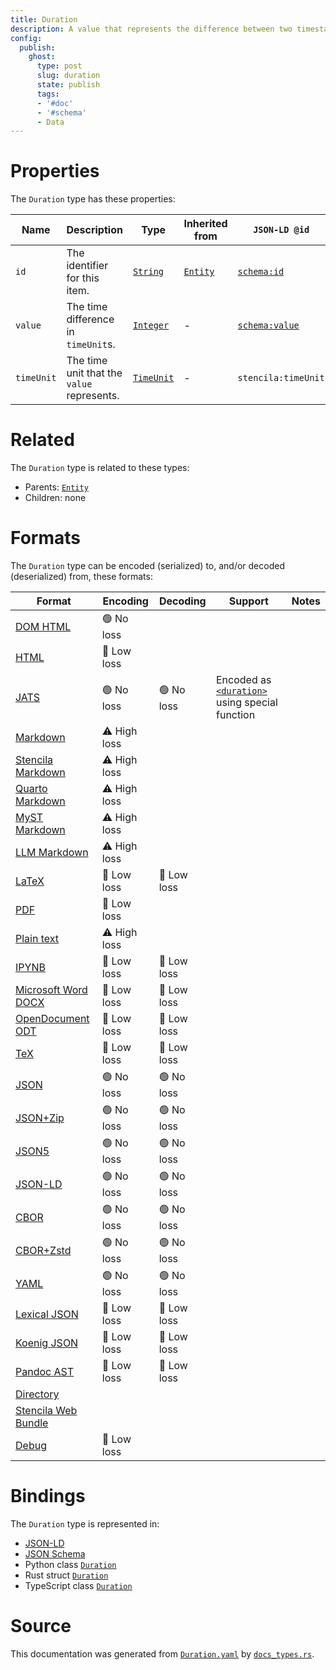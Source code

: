 ```yaml
---
title: Duration
description: A value that represents the difference between two timestamps.
config:
  publish:
    ghost:
      type: post
      slug: duration
      state: publish
      tags:
      - '#doc'
      - '#schema'
      - Data
---
```


# Properties

The `Duration` type has these properties:

| Name       | Description                                | Type                                                                    | Inherited from                                                     | `JSON-LD @id`                              | Aliases                  |
| ---------- | ------------------------------------------ | ----------------------------------------------------------------------- | ------------------------------------------------------------------ | ------------------------------------------ | ------------------------ |
| `id`       | The identifier for this item.              | [`String`](https://stencila.ghost.io/docs/reference/schema/string)      | [`Entity`](https://stencila.ghost.io/docs/reference/schema/entity) | [`schema:id`](https://schema.org/id)       | -                        |
| `value`    | The time difference in `timeUnit`s.        | [`Integer`](https://stencila.ghost.io/docs/reference/schema/integer)    | -                                                                  | [`schema:value`](https://schema.org/value) | -                        |
| `timeUnit` | The time unit that the `value` represents. | [`TimeUnit`](https://stencila.ghost.io/docs/reference/schema/time-unit) | -                                                                  | `stencila:timeUnit`                        | `time-unit`, `time_unit` |

# Related

The `Duration` type is related to these types:

- Parents: [`Entity`](https://stencila.ghost.io/docs/reference/schema/entity)
- Children: none

# Formats

The `Duration` type can be encoded (serialized) to, and/or decoded (deserialized) from, these formats:

| Format                                                                       | Encoding     | Decoding   | Support                                                                                                                           | Notes |
| ---------------------------------------------------------------------------- | ------------ | ---------- | --------------------------------------------------------------------------------------------------------------------------------- | ----- |
| [DOM HTML](https://stencila.ghost.io/docs/reference/formats/dom.html)        | 🟢 No loss    |            |                                                                                                                                   |
| [HTML](https://stencila.ghost.io/docs/reference/formats/html)                | 🔷 Low loss   |            |                                                                                                                                   |
| [JATS](https://stencila.ghost.io/docs/reference/formats/jats)                | 🟢 No loss    | 🟢 No loss  | Encoded as [`<duration>`](https://jats.nlm.nih.gov/articleauthoring/tag-library/1.3/element/duration.html) using special function |
| [Markdown](https://stencila.ghost.io/docs/reference/formats/md)              | ⚠️ High loss |            |                                                                                                                                   |
| [Stencila Markdown](https://stencila.ghost.io/docs/reference/formats/smd)    | ⚠️ High loss |            |                                                                                                                                   |
| [Quarto Markdown](https://stencila.ghost.io/docs/reference/formats/qmd)      | ⚠️ High loss |            |                                                                                                                                   |
| [MyST Markdown](https://stencila.ghost.io/docs/reference/formats/myst)       | ⚠️ High loss |            |                                                                                                                                   |
| [LLM Markdown](https://stencila.ghost.io/docs/reference/formats/llmd)        | ⚠️ High loss |            |                                                                                                                                   |
| [LaTeX](https://stencila.ghost.io/docs/reference/formats/latex)              | 🔷 Low loss   | 🔷 Low loss |                                                                                                                                   |
| [PDF](https://stencila.ghost.io/docs/reference/formats/pdf)                  | 🔷 Low loss   |            |                                                                                                                                   |
| [Plain text](https://stencila.ghost.io/docs/reference/formats/text)          | ⚠️ High loss |            |                                                                                                                                   |
| [IPYNB](https://stencila.ghost.io/docs/reference/formats/ipynb)              | 🔷 Low loss   | 🔷 Low loss |                                                                                                                                   |
| [Microsoft Word DOCX](https://stencila.ghost.io/docs/reference/formats/docx) | 🔷 Low loss   | 🔷 Low loss |                                                                                                                                   |
| [OpenDocument ODT](https://stencila.ghost.io/docs/reference/formats/odt)     | 🔷 Low loss   | 🔷 Low loss |                                                                                                                                   |
| [TeX](https://stencila.ghost.io/docs/reference/formats/tex)                  | 🔷 Low loss   | 🔷 Low loss |                                                                                                                                   |
| [JSON](https://stencila.ghost.io/docs/reference/formats/json)                | 🟢 No loss    | 🟢 No loss  |                                                                                                                                   |
| [JSON+Zip](https://stencila.ghost.io/docs/reference/formats/json.zip)        | 🟢 No loss    | 🟢 No loss  |                                                                                                                                   |
| [JSON5](https://stencila.ghost.io/docs/reference/formats/json5)              | 🟢 No loss    | 🟢 No loss  |                                                                                                                                   |
| [JSON-LD](https://stencila.ghost.io/docs/reference/formats/jsonld)           | 🟢 No loss    | 🟢 No loss  |                                                                                                                                   |
| [CBOR](https://stencila.ghost.io/docs/reference/formats/cbor)                | 🟢 No loss    | 🟢 No loss  |                                                                                                                                   |
| [CBOR+Zstd](https://stencila.ghost.io/docs/reference/formats/cbor.zstd)      | 🟢 No loss    | 🟢 No loss  |                                                                                                                                   |
| [YAML](https://stencila.ghost.io/docs/reference/formats/yaml)                | 🟢 No loss    | 🟢 No loss  |                                                                                                                                   |
| [Lexical JSON](https://stencila.ghost.io/docs/reference/formats/lexical)     | 🔷 Low loss   | 🔷 Low loss |                                                                                                                                   |
| [Koenig JSON](https://stencila.ghost.io/docs/reference/formats/koenig)       | 🔷 Low loss   | 🔷 Low loss |                                                                                                                                   |
| [Pandoc AST](https://stencila.ghost.io/docs/reference/formats/pandoc)        | 🔷 Low loss   | 🔷 Low loss |                                                                                                                                   |
| [Directory](https://stencila.ghost.io/docs/reference/formats/directory)      |              |            |                                                                                                                                   |
| [Stencila Web Bundle](https://stencila.ghost.io/docs/reference/formats/swb)  |              |            |                                                                                                                                   |
| [Debug](https://stencila.ghost.io/docs/reference/formats/debug)              | 🔷 Low loss   |            |                                                                                                                                   |

# Bindings

The `Duration` type is represented in:

- [JSON-LD](https://stencila.org/Duration.jsonld)
- [JSON Schema](https://stencila.org/Duration.schema.json)
- Python class [`Duration`](https://github.com/stencila/stencila/blob/main/python/python/stencila/types/duration.py)
- Rust struct [`Duration`](https://github.com/stencila/stencila/blob/main/rust/schema/src/types/duration.rs)
- TypeScript class [`Duration`](https://github.com/stencila/stencila/blob/main/ts/src/types/Duration.ts)

# Source

This documentation was generated from [`Duration.yaml`](https://github.com/stencila/stencila/blob/main/schema/Duration.yaml) by [`docs_types.rs`](https://github.com/stencila/stencila/blob/main/rust/schema-gen/src/docs_types.rs).

